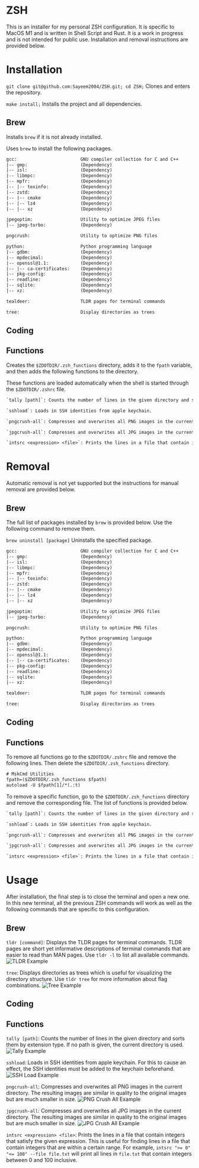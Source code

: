 # ZSH

This is an installer for my personal ZSH configuration. It is specific to MacOS M1 and is written in Shell Script and Rust. It is a work in progress and is not intended for public use. Installation and removal instructions are provided below.

# Installation

`git clone git@github.com:Sayeem2004/ZSH.git; cd ZSH;` Clones and enters the repository.

`make install;` Installs the project and all dependencies.

## Brew

Installs `brew` if it is not already installed.

Uses `brew` to install the following packages.

```txt
gcc:                        GNU compiler collection for C and C++
|-- gmp:                    (Dependency)
|-- isl:                    (Dependency)
|-- libmpc:                 (Dependency)
|-- mpfr:                   (Dependency)
|-- |-- texinfo:            (Dependency)
|-- zstd:                   (Dependency)
|-- |-- cmake               (Dependency)
|-- |-- lz4                 (Dependency)
|-- |-- xz                  (Dependency)

jpegoptim:                  Utility to optimize JPEG files
|-- jpeg-turbo:             (Dependency)

pngcrush:                   Utility to optimize PNG files

python:                     Python programming language
|-- gdbm:                   (Dependency)
|-- mpdecimal:              (Dependency)
|-- openssl@1.1:            (Dependency)
|-- |-- ca-certificates:    (Dependency)
|-- pkg-config:             (Dependency)
|-- readline:               (Dependency)
|-- sqlite:                 (Dependency)
|-- xz:                     (Dependency)

tealdeer:                   TLDR pages for terminal commands

tree:                       Display directories as trees
```

## Coding

## Functions

Creates the `$ZDOTDIR/.zsh_functions` directory, adds it to the `fpath` variable, and then adds the following functions to the directory.

These functions are loaded automatically when the shell is started through the `$ZDOTDIR/.zshrc` file.

```txt
`tally [path]`: Counts the number of lines in the given directory and sorts them by extension type.

`sshload`: Loads in SSH identities from apple keychain.

`pngcrush-all`: Compresses and overwrites all PNG images in the current directory.

`jpgcrush-all`: Compresses and overwrites all JPG images in the current directory.

`intsrc <expression> <file>`: Prints the lines in a file that contain integers that satisfy the given expression.
```

# Removal

Automatic removal is not yet supported but the instructions for manual removal are provided below.

## Brew

The full list of packages installed by `brew` is provided below. Use the following command to remove them.

`brew uninstall [package]` Uninstalls the specified package.

```txt
gcc:                        GNU compiler collection for C and C++
|-- gmp:                    (Dependency)
|-- isl:                    (Dependency)
|-- libmpc:                 (Dependency)
|-- mpfr:                   (Dependency)
|-- |-- texinfo:            (Dependency)
|-- zstd:                   (Dependency)
|-- |-- cmake               (Dependency)
|-- |-- lz4                 (Dependency)
|-- |-- xz                  (Dependency)

jpegoptim:                  Utility to optimize JPEG files
|-- jpeg-turbo:             (Dependency)

pngcrush:                   Utility to optimize PNG files

python:                     Python programming language
|-- gdbm:                   (Dependency)
|-- mpdecimal:              (Dependency)
|-- openssl@1.1:            (Dependency)
|-- |-- ca-certificates:    (Dependency)
|-- pkg-config:             (Dependency)
|-- readline:               (Dependency)
|-- sqlite:                 (Dependency)
|-- xz:                     (Dependency)

tealdeer:                   TLDR pages for terminal commands

tree:                       Display directories as trees
```

## Coding

## Functions

To remove all functions go to the `$ZDOTDIR/.zshrc` file and remove the following lines. Then delete the `$ZDOTDIR/.zsh_functions` directory.

```txt
# MskCmd Utilities
fpath=($ZDOTDIR/.zsh_functions $fpath)
autoload -U $fpath[1]/*(.:t)
```

To remove a specific function, go to the `$ZDOTDIR/.zsh_functions` directory and remove the corresponding file. The list of functions is provided below.

```txt
`tally [path]`: Counts the number of lines in the given directory and sorts them by extension type.

`sshload`: Loads in SSH identities from apple keychain.

`pngcrush-all`: Compresses and overwrites all PNG images in the current directory.

`jpgcrush-all`: Compresses and overwrites all JPG images in the current directory.

`intsrc <expression> <file>`: Prints the lines in a file that contain integers that satisfy the given expression.
```

# Usage

After installation, the final step is to close the terminal and open a new one. In this new terminal, all the previous ZSH commands will work as well as the following commands that are specific to this configuration.

## Brew

`tldr [command]`: Displays the TLDR pages for terminal commands. TLDR pages are short yet informative descriptions of terminal commands that are easier to read than MAN pages. Use `tldr -l` to list all available commands. ![TLDR Example](assets/brew/TLDR.png)

`tree`: Displays directories as trees which is useful for visualizing the directory structure. Use `tldr tree` for more information about flag combinations. ![Tree Example](assets/brew/Tree.png)

## Coding

## Functions

`tally [path]`: Counts the number of lines in the given directory and sorts them by extension type. If no path is given, the current directory is used. ![Tally Example](assets/functions/Tally.png)

`sshload`: Loads in SSH identities from apple keychain. For this to cause an effect, the SSH identities must be added to the keychain beforehand. ![SSH Load Example](assets/functions/SSHLoad.png)

`pngcrush-all`: Compresses and overwrites all PNG images in the current directory. The resulting images are similar in quality to the original images but are much smaller in size. ![PNG Crush All Example](assets/functions/PNGCrush-All.png)

`jpgcrush-all`: Compresses and overwrites all JPG images in the current directory. The resulting images are similar in quality to the original images but are much smaller in size. ![JPG Crush All Example](assets/functions/JPGCrush-All.png)

`intsrc <expression> <file>`: Prints the lines in a file that contain integers that satisfy the given expression. This is useful for finding lines in a file that contain integers that are within a certain range. For example, `intsrc ">= 0" "<= 100" --file file.txt` will print all lines in `file.txt` that contain integers between 0 and 100 inclusive.
